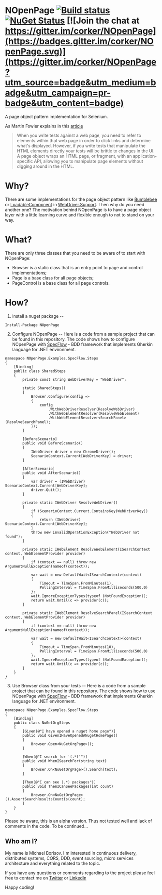 # NOpenPage [![Build status](https://ci.appveyor.com/api/projects/status/p4f9evyjh6rs9hgt?svg=true)](https://ci.appveyor.com/project/corker/nopenpage) [![NuGet Status](http://img.shields.io/nuget/v/NOpenPage.svg?style=flat)](https://www.nuget.org/packages/NOpenPage/) [![Join the chat at https://gitter.im/corker/NOpenPage](https://badges.gitter.im/corker/NOpenPage.svg)](https://gitter.im/corker/NOpenPage?utm_source=badge&utm_medium=badge&utm_campaign=pr-badge&utm_content=badge)

A page object pattern implementation for Selenium.

As Martin Fowler explains in this  [article](http://martinfowler.com/bliki/PageObject.html)

> When you write tests against a web page, you need to refer to elements within that web page in order to click links and determine what's displayed. However, if you write tests that manipulate the HTML elements directly your tests will be brittle to changes in the UI. A page object wraps an HTML page, or fragment, with an application-specific API, allowing you to manipulate page elements without digging around in the HTML.

Why?
====

There are some implementations for the page object pattern like [Bumblebee](https://www.nuget.org/packages/Bumblebee.Automation) or [LoadableComponent](https://github.com/SeleniumHQ/selenium/wiki/LoadableComponent) in [WebDriver.Support](https://www.nuget.org/packages/Selenium.Support/). Then why do you need another one? The motivation behind NOpenPage is to have a page object layer with a little learning curve and flexible enough to not to stand on your way.

What?
====

There are only three classes that you need to be aware of to start with NOpenPage:
- Browser is a static class that is an entry point to page and control implementations;
- Page is a base class for all page objects;
- PageControl is a base class for all page controls.

How?
====

1. Install a nuget package
--

```
Install-Package NOpenPage
```

2. Configure NOpenPage
--
Here is a code from a sample project that can be found in this repository. The code shows how to configure NOpenPage with [SpecFlow](http://www.specflow.org/) - BDD framework that implements Gherkin language for .NET environment.
```
namespace NOpenPage.Examples.SpecFlow.Steps
{
    [Binding]
    public class SharedSteps
    {
        private const string WebDriverKey = "WebDriver";

        static SharedSteps()
        {
            Browser.Configure(config =>
            {
                config
                    .WithWebDriverResolver(ResolveWebDriver)
                    .WithWebElementResolver(ResolveWebElement)
                    .WithWebElementResolver<SearchPanel>(ResolveSearchPanel);
            });
        }

        [BeforeScenario]
        public void BeforeScenario()
        {
            IWebDriver driver = new ChromeDriver();
            ScenarioContext.Current[WebDriverKey] = driver;
        }

        [AfterScenario]
        public void AfterScenario()
        {
            var driver = (IWebDriver) ScenarioContext.Current[WebDriverKey];
            driver.Quit();
        }

        private static IWebDriver ResolveWebDriver()
        {
            if (ScenarioContext.Current.ContainsKey(WebDriverKey))
            {
                return (IWebDriver) ScenarioContext.Current[WebDriverKey];
            }
            throw new InvalidOperationException("WebDriver not found");
        }

        private static IWebElement ResolveWebElement(ISearchContext context, WebElementProvider provider)
        {
            if (context == null) throw new ArgumentNullException(nameof(context));

            var wait = new DefaultWait<ISearchContext>(context)
            {
                Timeout = TimeSpan.FromMinutes(1),
                PollingInterval = TimeSpan.FromMilliseconds(500.0)
            };
            wait.IgnoreExceptionTypes(typeof (NotFoundException));
            return wait.Until(c => provider(c));
        }

        private static IWebElement ResolveSearchPanel(ISearchContext context, WebElementProvider provider)
        {
            if (context == null) throw new ArgumentNullException(nameof(context));

            var wait = new DefaultWait<ISearchContext>(context)
            {
                Timeout = TimeSpan.FromMinutes(10),
                PollingInterval = TimeSpan.FromMilliseconds(500.0)
            };
            wait.IgnoreExceptionTypes(typeof (NotFoundException));
            return wait.Until(c => provider(c));
        }
    }
}
```
3. Use Browser class from your tests
--
Here is a code from a sample project that can be found in this repository. The code shows how to use NOpenPage with [SpecFlow](http://www.specflow.org/) - BDD framework that implements Gherkin language for .NET environment.
```
namespace NOpenPage.Examples.SpecFlow.Steps
{
    [Binding]
    public class NuGetOrgSteps
    {
        [Given(@"I have opened a nuget home page")]
        public void GivenIHaveOpenedANugetHomePage()
        {
            Browser.Open<NuGetOrgPage>();
        }

        [When(@"I search for '(.*)'")]
        public void WhenISearchFor(string text)
        {
            Browser.On<NuGetOrgPage>().Search(text);
        }

        [Then(@"I can see (.*) packages")]
        public void ThenICanSeePackages(int count)
        {
            Browser.On<NuGetOrgPage>().AssertSearchResultsCountIs(count);
        }
    }
}
```

Please be aware, this is an alpha version. Thus not tested well and lack of comments in the code. To be continued...

Who am I?
--
My name is Michael Borisov. I'm interested in continuous delivery, distributed systems, CQRS, DDD, event sourcing, micro services architecture and everything related to the topic.

If you have any questions or comments regarding to the project please feel free to contact me on [Twitter](https://twitter.com/fkem) or [LinkedIn](https://www.linkedin.com/in/michaelborisov)

Happy coding!
